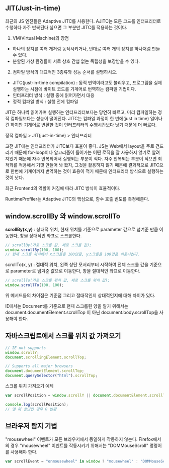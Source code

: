 ## JIT(Just-in-time)

최근의 JS 엔진들은 Adaptive JITC를 사용한다.
AJITC는 모든 코드를 인터프리터로 수행하다 자주 반복된다 싶으면 그 부분만 JITC를 적용하는 것이다.

1. VM(Virtual Machine)의 장점

- 하나의 장치를 여러 개처럼 동작시키거나, 반대로 여러 개의 장치를 하나처럼 만들 수 있다.
- 분할된 가상 환경들이 서로 상호 간섭 없는 독립성을 보장받을 수 있다.

2. 컴파일 방식의 대표적인 3종류와 성능 순서를 설명하시오.

- JITC(just-in-time compilation) : 동적 번역이라고도 불리우고, 프로그램을 실제 실행하는 시점에 바이트 코드를 기계어로 번역하는 컴파일 기법이다.
- 인터프리터 방식 : 실행 중에 읽어가면서 대응
- 정적 컴파일 방식 : 실행 전에 컴파일

JIT은 하나씩 읽어가며 실행하는 인터프리터보다는 당연히 빠르고, 미리 컴파일하는 정적 컴파일보다는 성능이 떨어진다.
JITC는 컴파일 과정이 한 번에(just in time) 일어나긴 하지만 기계어로 변환한 것이 인터프리터의 수행시간보다 낫기 때문에 더 빠르다.

정적 컴파일 > JIT(just-in-time) > 인터프리터

고전 JIT에는 인터프리터가 JITC보다 효율이 좋다.
JS는 Web에서 layout을 주로 건드리기 때문에 for-loop이나 알고리즘이 들어가는 어떤 로직을 잘 사용하지 않기로 알려져있기 때문에 자주 반복되어서 실행되는 부분이 적다.
자주 반복되는 부분이 적으면 최적화를 적용해서 기껏 만들어 놔 봤자, 그것을 활용하지 않기 때문에 결과적으로 JITC으로 한번에 기계어까지 번역하는 것이 효용이 적기 때문에 인터프리터 방식으로 실행하는 것이 낫다.

최근 Frontend의 역할이 커짐에 따라 JITC 방식이 효율적이다.

RuntimeProfiler는 Adaptive JITC의 핵심으로, 함수 호출 빈도를 측정해준다.

## window.scrollBy 와 window.scrollTo

**scrollBy(x,y)** : 상대적 위치, 현재 위치를 기준으로 parameter 값으로 넘겨준 만큼 이동한다, 창을 상대적인 좌표로 스크롤한다.

```jsx
// scrollBy(가로 스크롤 값, 세로 스크롤 값);
window.scrollBy(100, 100);
// 현재 스크롤 위치에서 x스크롤을 100만큼, y스크롤을 100만큼 이동시킨다.
```

scrollTo(x, y) : 절대적 위치, 왼쪽 상단 모서리부터 시작하여 전체 스크롤 값을 기준으로 parameter로 넘겨준 값으로 이동한다, 창을 절대적인 좌표로 이동한다.

```jsx
// scrollTo(가로 스크롤 위치 값, 세로 스크롤 위치 값);
window.scrollTo(100, 100);
```

위 메서드들의 차이점은 기준점 그리고 절대적인지 상대적인지에 대해 차이가 있다.

IE에서는 Document를 기준으로 현재 스크롤된 양을 알기 위해서는 document.documentElement.scrollTop 이 아닌 document.body.scrollTop을 사용해야 한다.

## 자바스크립트에서 스크롤 위치 값 가져오기

```jsx
// IE not supports
window.scrollY;
document.scrollingElement.scrollTop;

// Supports all major browsers
document.documentElement.scrollTop;
document.querySelector("html").scrollTop;
```

스크롤 위치 가져오기 예제

```jsx
var scrollPosition = window.scrollY || document.documentElement.scrollTop;

console.log(scrollPosition);
// 맨 위 상단인 경우 0 반환
```

## 브라우저 탐지 기법

"mousewheel" 이벤트가 모든 브라우저에서 동일하게 작동하지 않는다. Firefox에서의 경우 "mousewheel" 이벤트를 작동시키기 위해서는 "DOMMouseScroll" 명령어를 사용해야 한다.

```jsx
var scrollEvent = "onmousewheel" in window ? "mousewheel" : "DOMMouseScroll";
```
